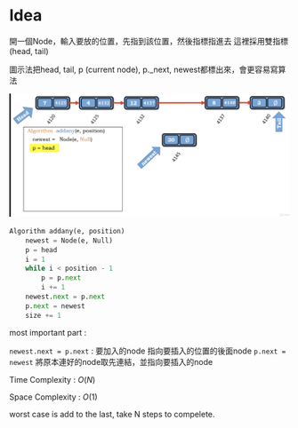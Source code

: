 # Idea

開一個Node，輸入要放的位置，先指到該位置，然後指標指進去
這裡採用雙指標(head, tail)

圖示法把head, tail, p (current node), p._next, newest都標出來，會更容易寫算法

<img src='../assets/95_1.png'></img>

``` Python
Algorithm addany(e, position)
    newest = Node(e, Null)
    p = head
    i = 1
    while i < position - 1
        p = p.next
        i += 1
    newest.next = p.next
    p.next = newest
    size += 1

```

most important part :

`newest.next = p.next` : 要加入的node 指向要插入的位置的後面node
`p.next = newest` 將原本連好的node取先連結，並指向要插入的node

Time Complexity : $O(N)$

Space Complexity : $O(1)$

worst case is add to the last, take N steps to compelete.
